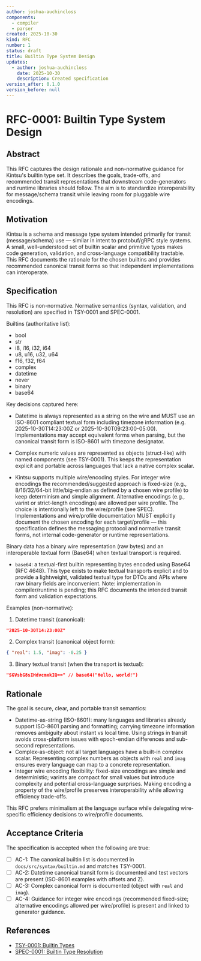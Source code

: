 ```yaml
---
author: joshua-auchincloss
components:
  - compiler
  - parser
created: 2025-10-30
kind: RFC
number: 1
status: draft
title: Builtin Type System Design
updates:
  - author: joshua-auchincloss
    date: 2025-10-30
    description: Created specification
version_after: 0.1.0
version_before: null
---
```


# RFC-0001: Builtin Type System Design

## Abstract

This RFC captures the design rationale and non-normative guidance for Kintsu's builtin type set. It describes the goals, trade-offs, and recommended transit representations that downstream code-generators and runtime libraries should follow. The aim is to standardize interoperability for message/schema transit while leaving room for pluggable wire encodings.

## Motivation

Kintsu is a schema and message type system intended primarily for transit (message/schema) use — similar in intent to protobuf/gRPC style systems. A small, well-understood set of builtin scalar and primitive types makes code generation, validation, and cross-language compatibility tractable. This RFC documents the rationale for the chosen builtins and provides recommended canonical transit forms so that independent implementations can interoperate.

## Specification

This RFC is non-normative. Normative semantics (syntax, validation, and resolution) are specified in TSY-0001 and SPEC-0001.

Builtins (authoritative list):

- bool
- str
- i8, i16, i32, i64
- u8, u16, u32, u64
- f16, f32, f64
- complex
- datetime
- never
- binary
- base64

Key decisions captured here:

- Datetime is always represented as a string on the wire and MUST use an ISO-8601 compliant textual form including timezone information (e.g. 2025-10-30T14:23:00Z or 2025-10-30T09:23:00-05:00). Implementations may accept equivalent forms when parsing, but the canonical transit form is ISO-8601 with timezone designator.

- Complex numeric values are represented as objects (struct-like) with named components (see TSY-0001). This keeps the representation explicit and portable across languages that lack a native complex scalar.

- Kintsu supports multiple wire/encoding styles. For integer wire encodings the recommended/suggested approach is fixed-size (e.g., 8/16/32/64-bit little/big-endian as defined by a chosen wire profile) to keep determinism and simple alignment. Alternative encodings (e.g., varint or strict-length encodings) are allowed per wire profile. The choice is intentionally left to the wire/profile (see SPEC). Implementations and wire/profile documentation MUST explicitly document the chosen encoding for each target/profile — this specification defines the messaging protocol and normative transit forms, not internal code-generator or runtime representations.

Binary data has a binary wire representation (raw bytes) and an interoperable textual form (Base64) when textual transport is required.

- `base64`: a textual-first builtin representing bytes encoded using Base64 (RFC 4648). This type exists to make textual transports explicit and to provide a lightweight, validated textual type for DTOs and APIs where raw binary fields are inconvenient. Note: implementation in compiler/runtime is pending; this RFC documents the intended transit form and validation expectations.

Examples (non-normative):

1. Datetime transit (canonical):

```json
"2025-10-30T14:23:00Z"
```

2. Complex transit (canonical object form):

```json
{ "real": 1.5, "imag": -0.25 }
```

3. Binary textual transit (when the transport is textual):

```json
"SGVsbG8sIHdvcmxkIQ==" // base64("Hello, world!")
```

## Rationale

The goal is secure, clear, and portable transit semantics:

- Datetime-as-string (ISO-8601): many languages and libraries already support ISO-8601 parsing and formatting; carrying timezone information removes ambiguity about instant vs local time. Using strings in transit avoids cross-platform issues with epoch-endian differences and sub-second representations.
- Complex-as-object: not all target languages have a built-in complex scalar. Representing complex numbers as objects with `real` and `imag` ensures every language can map to a concrete representation.
- Integer wire encoding flexibility: fixed-size encodings are simple and deterministic; varints are compact for small values but introduce complexity and potential cross-language surprises. Making encoding a property of the wire/profile preserves interoperability while allowing efficiency trade-offs.

This RFC prefers minimalism at the language surface while delegating wire-specific efficiency decisions to wire/profile documents.

## Acceptance Criteria

The specification is accepted when the following are true:

- [ ] AC-1: The canonical builtin list is documented in `docs/src/syntax/builtin.md` and matches TSY-0001.
- [ ] AC-2: Datetime canonical transit form is documented and test vectors are present (ISO-8601 examples with offsets and Z).
- [ ] AC-3: Complex canonical form is documented (object with `real` and `imag`).
- [ ] AC-4: Guidance for integer wire encodings (recommended fixed-size; alternative encodings allowed per wire/profile) is present and linked to generator guidance.

## References

- [TSY-0001: Builtin Types](../tsy/TSY-0001.md)
- [SPEC-0001: Builtin Type Resolution](../spec/SPEC-0001.md)
